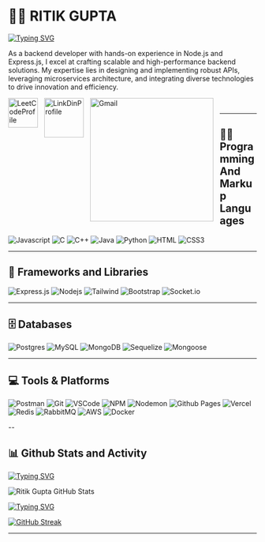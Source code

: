 # 🏄‍♂️ RITIK GUPTA

[![Typing SVG](https://readme-typing-svg.demolab.com?font=Fira+Code&weight=500&size=22&pause=1000&color=71F77E&width=435&lines=Spirutalist;(Developer%2FArtist%2FSportsPerson))](https://github.com/ritikgupta2002/)

As a backend developer with hands-on experience in Node.js and Express.js, I excel at crafting scalable and high-performance backend solutions. My expertise lies in designing and implementing robust APIs, leveraging microservices architecture, and integrating diverse technologies to drive innovation and efficiency.

<a href = "https://leetcode.com/rkdas/"> 
<img align="left" alt="LeetCodeProfile" width="60px" style="padding-right:10px;" src="https://external-preview.redd.it/tGVBnJXuSYF2ATLx6yciGgwOxDbPPi0vvHYS0xN4Qgw.jpg?auto=webp&s=6809de0a12a4d5ba00f0782d2d6dfd973c07278d" /></a>
<a href = "https://www.linkedin.com/in/ritikgupta2002/"> 
<img align="left" alt="LinkDinProfile" width="80px" style="padding-right:10px; " src="https://encrypted-tbn0.gstatic.com/images?q=tbn:ANd9GcTGo_Rfn5wS_S3o1rKuwgtGuqKZDN7wVN4uiQ&usqp=CAU" /></a>
<img align="left" alt="Gmail" width="250px" style="padding-right:10px;" src="https://custom-icon-badges.demolab.com/badge/mail-gupta.ritik2002@gmail.com-red.svg?logo=mail&logoColor=white)" />
<br/>

---
  
## 👨‍💻 Programming And Markup Languages 

![Javascript](https://img.shields.io/badge/Javascript-F0DB4F?style=for-the-badge&labelColor=black&logo=javascript&logoColor=F0DB4F)
![C](https://img.shields.io/badge/c-%2300599C.svg?style=for-the-badge&logo=c&logoColor=white)
![C++](https://img.shields.io/badge/c++-%2300599C.svg?style=for-the-badge&logo=c%2B%2B&logoColor=white)
![Java](https://img.shields.io/badge/java-%23ED8B00.svg?style=for-the-badge&logo=openjdk&logoColor=white)
![Python](https://img.shields.io/badge/python-3670A0?style=for-the-badge&logo=python&logoColor=ffdd54)
![HTML](https://img.shields.io/badge/HTML5-E34F26?style=for-the-badge&logo=html5&logoColor=white)
![CSS3](https://img.shields.io/badge/CSS3-1572B6?style=for-the-badge&logo=css3&logoColor=white)
<br/>

---
## 🧰 Frameworks and Libraries

![Express.js](https://img.shields.io/badge/Express.js-000000?style=for-the-badge&logo=express&logoColor=white)
![Nodejs](https://img.shields.io/badge/Nodejs-3C873A?style=for-the-badge&labelColor=black&logo=node.js&logoColor=3C873A)
![Tailwind](https://img.shields.io/badge/Tailwind_CSS-092749?style=for-the-badge&logo=tailwindcss&logoColor=06B6D4&labelColor=000000)
![Bootstrap](https://img.shields.io/badge/Bootstrap-563D7C?style=for-the-badge&logo=bootstrap&logoColor=white)
![Socket.io](https://img.shields.io/badge/Socket.io-black?style=for-the-badge&logo=socket.io&badgeColor=010101)
<br/>

---
## 🗄️ Databases

![Postgres](https://img.shields.io/badge/postgres-%23316192.svg?style=for-the-badge&logo=postgresql&logoColor=white)
![MySQL](https://img.shields.io/badge/mysql-%2300f.svg?style=for-the-badge&logo=mysql&logoColor=white)
![MongoDB](https://img.shields.io/badge/MongoDB-47A248?logo=mongodb&logoColor=white&style=for-the-badge)
![Sequelize](https://img.shields.io/badge/Sequelize-52B0E7?logo=sequelize&logoColor=white&style=for-the-badge)
![Mongoose](https://img.shields.io/badge/Mongoose-880000?logo=mongoose&logoColor=white&style=for-the-badge)
<br/>

---

## 💻 Tools & Platforms 

![Postman](https://img.shields.io/badge/Postman-FF6C37?logo=postman&logoColor=white&style=for-the-badge)
![Git](https://img.shields.io/badge/Git-F05032?style=for-the-badge&logo=git&logoColor=white)
![VSCode](https://img.shields.io/badge/Visual_Studio_Code-0078d7?style=for-the-badge&logo=visual%20studio%20code&logoColor=white)
![NPM](https://img.shields.io/badge/NPM-%23CB3837.svg?style=for-the-badge&logo=npm&logoColor=white)
![Nodemon](https://img.shields.io/badge/NODEMON-%23323330.svg?style=for-the-badge&logo=nodemon&logoColor=%BBDEAD)
![Github Pages](https://img.shields.io/badge/github%20pages-121013?style=for-the-badge&logo=github&logoColor=white)
![Vercel](https://img.shields.io/badge/vercel-%23000000.svg?style=for-the-badge&logo=vercel&logoColor=white)
![Redis](https://img.shields.io/badge/Redis-DC382D?logo=redis&logoColor=white&style=for-the-badge)
![RabbitMQ](https://img.shields.io/badge/RabbitMQ-FF6600?logo=rabbitmq&logoColor=white&style=for-the-badge)
![AWS](https://img.shields.io/badge/Amazon%20AWS-FF9900?logo=amazon-aws&logoColor=white&style=for-the-badge)
![Docker](https://img.shields.io/badge/Docker-2496ED?logo=docker&logoColor=white&style=for-the-badge) 
 <br/>
 
 --

 ## 📊 Github Stats and Activity
 
[![Typing SVG](https://readme-typing-svg.demolab.com?font=Fira+Code&weight=500&size=22&pause=1000&color=71F77E&width=435&lines=Stats)](https://github.com/ritikgupta2002/)

![Ritik Gupta GitHub Stats](https://github-readme-stats.vercel.app/api?username=ritikgupta2002&show_icons=true&theme=darcula)

[![Typing SVG](https://readme-typing-svg.demolab.com?font=Fira+Code&weight=500&size=22&pause=1000&color=71F77E&width=435&lines=Streak)](https://github.com/ritikgupta2002/)

[![GitHub Streak](https://streak-stats.demolab.com?user=ritikgupta2002&theme=dark)](https://github.com/ritikgupta2002/)


 ---
 
